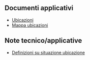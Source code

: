## Documenti applicativi
- [Ubicazioni](Sorgenti/DOC/TA/B£AMO/GMUBIC_INT)
- [Mappa ubicazioni](Sorgenti/DOC/TA/B£AMO/GMUBIC_001)
## Note tecnico/applicative
- [Definizioni su situazione ubicazione](Sorgenti/DOC/TA/B£AMO/GMUBIC_N1)

